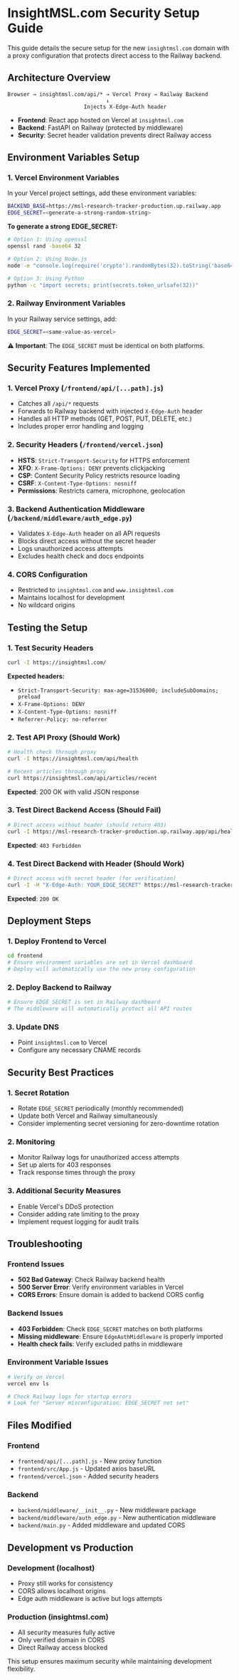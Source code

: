 # InsightMSL.com Security Setup Guide

This guide details the secure setup for the new `insightmsl.com` domain with a proxy configuration that protects direct access to the Railway backend.

## Architecture Overview

```
Browser → insightmsl.com/api/* → Vercel Proxy → Railway Backend
                               ↓
                        Injects X-Edge-Auth header
```

- **Frontend**: React app hosted on Vercel at `insightmsl.com`
- **Backend**: FastAPI on Railway (protected by middleware)
- **Security**: Secret header validation prevents direct Railway access

## Environment Variables Setup

### 1. Vercel Environment Variables

In your Vercel project settings, add these environment variables:

```bash
BACKEND_BASE=https://msl-research-tracker-production.up.railway.app
EDGE_SECRET=<generate-a-strong-random-string>
```

**To generate a strong EDGE_SECRET:**
```bash
# Option 1: Using openssl
openssl rand -base64 32

# Option 2: Using Node.js
node -e "console.log(require('crypto').randomBytes(32).toString('base64'))"

# Option 3: Using Python
python -c "import secrets; print(secrets.token_urlsafe(32))"
```

### 2. Railway Environment Variables

In your Railway service settings, add:

```bash
EDGE_SECRET=<same-value-as-vercel>
```

⚠️ **Important**: The `EDGE_SECRET` must be identical on both platforms.

## Security Features Implemented

### 1. Vercel Proxy (`/frontend/api/[...path].js`)
- Catches all `/api/*` requests
- Forwards to Railway backend with injected `X-Edge-Auth` header
- Handles all HTTP methods (GET, POST, PUT, DELETE, etc.)
- Includes proper error handling and logging

### 2. Security Headers (`/frontend/vercel.json`)
- **HSTS**: `Strict-Transport-Security` for HTTPS enforcement
- **XFO**: `X-Frame-Options: DENY` prevents clickjacking
- **CSP**: Content Security Policy restricts resource loading
- **CSRF**: `X-Content-Type-Options: nosniff`
- **Permissions**: Restricts camera, microphone, geolocation

### 3. Backend Authentication Middleware (`/backend/middleware/auth_edge.py`)
- Validates `X-Edge-Auth` header on all API requests
- Blocks direct access without the secret header
- Logs unauthorized access attempts
- Excludes health check and docs endpoints

### 4. CORS Configuration
- Restricted to `insightmsl.com` and `www.insightmsl.com`
- Maintains localhost for development
- No wildcard origins

## Testing the Setup

### 1. Test Security Headers
```bash
curl -I https://insightmsl.com/
```

**Expected headers:**
- `Strict-Transport-Security: max-age=31536000; includeSubDomains; preload`
- `X-Frame-Options: DENY`
- `X-Content-Type-Options: nosniff`
- `Referrer-Policy: no-referrer`

### 2. Test API Proxy (Should Work)
```bash
# Health check through proxy
curl -I https://insightmsl.com/api/health

# Recent articles through proxy
curl https://insightmsl.com/api/articles/recent
```

**Expected**: 200 OK with valid JSON response

### 3. Test Direct Backend Access (Should Fail)
```bash
# Direct access without header (should return 403)
curl -I https://msl-research-tracker-production.up.railway.app/api/health
```

**Expected**: `403 Forbidden`

### 4. Test Direct Backend with Header (Should Work)
```bash
# Direct access with secret header (for verification)
curl -I -H "X-Edge-Auth: YOUR_EDGE_SECRET" https://msl-research-tracker-production.up.railway.app/api/health
```

**Expected**: `200 OK`

## Deployment Steps

### 1. Deploy Frontend to Vercel
```bash
cd frontend
# Ensure environment variables are set in Vercel dashboard
# Deploy will automatically use the new proxy configuration
```

### 2. Deploy Backend to Railway
```bash
# Ensure EDGE_SECRET is set in Railway dashboard
# The middleware will automatically protect all API routes
```

### 3. Update DNS
- Point `insightmsl.com` to Vercel
- Configure any necessary CNAME records

## Security Best Practices

### 1. Secret Rotation
- Rotate `EDGE_SECRET` periodically (monthly recommended)
- Update both Vercel and Railway simultaneously
- Consider implementing secret versioning for zero-downtime rotation

### 2. Monitoring
- Monitor Railway logs for unauthorized access attempts
- Set up alerts for 403 responses
- Track response times through the proxy

### 3. Additional Security Measures
- Enable Vercel's DDoS protection
- Consider adding rate limiting to the proxy
- Implement request logging for audit trails

## Troubleshooting

### Frontend Issues
- **502 Bad Gateway**: Check Railway backend health
- **500 Server Error**: Verify environment variables in Vercel
- **CORS Errors**: Ensure domain is added to backend CORS config

### Backend Issues
- **403 Forbidden**: Check `EDGE_SECRET` matches on both platforms
- **Missing middleware**: Ensure `EdgeAuthMiddleware` is properly imported
- **Health check fails**: Verify excluded paths in middleware

### Environment Variable Issues
```bash
# Verify on Vercel
vercel env ls

# Check Railway logs for startup errors
# Look for "Server misconfiguration: EDGE_SECRET not set"
```

## Files Modified

### Frontend
- `frontend/api/[...path].js` - New proxy function
- `frontend/src/App.js` - Updated axios baseURL
- `frontend/vercel.json` - Added security headers

### Backend
- `backend/middleware/__init__.py` - New middleware package
- `backend/middleware/auth_edge.py` - New authentication middleware
- `backend/main.py` - Added middleware and updated CORS

## Development vs Production

### Development (localhost)
- Proxy still works for consistency
- CORS allows localhost origins
- Edge auth middleware is active but logs attempts

### Production (insightmsl.com)
- All security measures fully active
- Only verified domain in CORS
- Direct Railway access blocked

This setup ensures maximum security while maintaining development flexibility.
